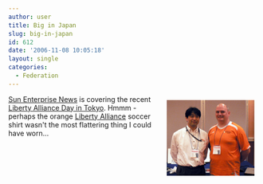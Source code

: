 ```yaml
---
author: user
title: Big in Japan
slug: big-in-japan
id: 612
date: '2006-11-08 10:05:18'
layout: single
categories:
  - Federation
---
```


[<span style="margin: 10px; float: right;">![](images/seminar02.png)</span>](http://sdc.sun.co.jp/news/2006/11/seminar01.html)

[Sun Enterprise News](http://sdc.sun.co.jp/news/index.html) is covering the recent [Liberty Alliance Day in Tokyo](http://www.convention-info.net/lad2006/). Hmmm - perhaps the orange [Liberty Alliance](http://projectliberty.org) soccer shirt wasn't the most flattering thing I could have worn...